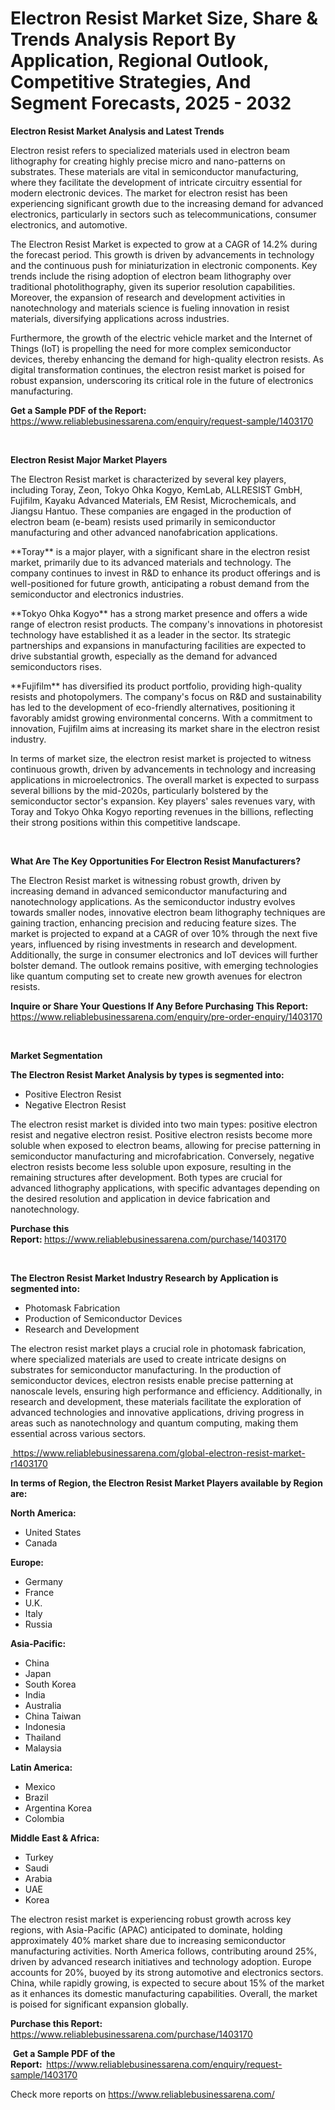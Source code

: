 <p><h1>Electron Resist Market Size, Share & Trends Analysis Report By Application, Regional Outlook, Competitive Strategies, And Segment Forecasts, 2025 - 2032</h1></p><p><strong>Electron Resist Market Analysis and Latest Trends</strong></p>
<p><p>Electron resist refers to specialized materials used in electron beam lithography for creating highly precise micro and nano-patterns on substrates. These materials are vital in semiconductor manufacturing, where they facilitate the development of intricate circuitry essential for modern electronic devices. The market for electron resist has been experiencing significant growth due to the increasing demand for advanced electronics, particularly in sectors such as telecommunications, consumer electronics, and automotive.</p><p>The Electron Resist Market is expected to grow at a CAGR of 14.2% during the forecast period. This growth is driven by advancements in technology and the continuous push for miniaturization in electronic components. Key trends include the rising adoption of electron beam lithography over traditional photolithography, given its superior resolution capabilities. Moreover, the expansion of research and development activities in nanotechnology and materials science is fueling innovation in resist materials, diversifying applications across industries. </p><p>Furthermore, the growth of the electric vehicle market and the Internet of Things (IoT) is propelling the need for more complex semiconductor devices, thereby enhancing the demand for high-quality electron resists. As digital transformation continues, the electron resist market is poised for robust expansion, underscoring its critical role in the future of electronics manufacturing.</p></p>
<p><strong>Get a Sample PDF of the Report:&nbsp;</strong> <a href="https://www.reliablebusinessarena.com/enquiry/request-sample/1403170?utm_campaign=3021&utm_medium=2&utm_source=Github&utm_content=ia&utm_term=28032025&utm_id=electron-resist">https://www.reliablebusinessarena.com/enquiry/request-sample/1403170</a></p>
<p>&nbsp;</p>
<p><strong>Electron Resist Major Market Players</strong></p>
<p><p>The Electron Resist market is characterized by several key players, including Toray, Zeon, Tokyo Ohka Kogyo, KemLab, ALLRESIST GmbH, Fujifilm, Kayaku Advanced Materials, EM Resist, Microchemicals, and Jiangsu Hantuo. These companies are engaged in the production of electron beam (e-beam) resists used primarily in semiconductor manufacturing and other advanced nanofabrication applications.</p><p>**Toray** is a major player, with a significant share in the electron resist market, primarily due to its advanced materials and technology. The company continues to invest in R&D to enhance its product offerings and is well-positioned for future growth, anticipating a robust demand from the semiconductor and electronics industries.</p><p>**Tokyo Ohka Kogyo** has a strong market presence and offers a wide range of electron resist products. The company's innovations in photoresist technology have established it as a leader in the sector. Its strategic partnerships and expansions in manufacturing facilities are expected to drive substantial growth, especially as the demand for advanced semiconductors rises.</p><p>**Fujifilm** has diversified its product portfolio, providing high-quality resists and photopolymers. The company's focus on R&D and sustainability has led to the development of eco-friendly alternatives, positioning it favorably amidst growing environmental concerns. With a commitment to innovation, Fujifilm aims at increasing its market share in the electron resist industry.</p><p>In terms of market size, the electron resist market is projected to witness continuous growth, driven by advancements in technology and increasing applications in microelectronics. The overall market is expected to surpass several billions by the mid-2020s, particularly bolstered by the semiconductor sector's expansion. Key players' sales revenues vary, with Toray and Tokyo Ohka Kogyo reporting revenues in the billions, reflecting their strong positions within this competitive landscape.</p></p>
<p>&nbsp;</p>
<p><strong>What Are The Key Opportunities For Electron Resist Manufacturers?</strong></p>
<p><p>The Electron Resist market is witnessing robust growth, driven by increasing demand in advanced semiconductor manufacturing and nanotechnology applications. As the semiconductor industry evolves towards smaller nodes, innovative electron beam lithography techniques are gaining traction, enhancing precision and reducing feature sizes. The market is projected to expand at a CAGR of over 10% through the next five years, influenced by rising investments in research and development. Additionally, the surge in consumer electronics and IoT devices will further bolster demand. The outlook remains positive, with emerging technologies like quantum computing set to create new growth avenues for electron resists.</p></p>
<p><strong>Inquire or Share Your Questions If Any Before Purchasing This Report:</strong> <a href="https://www.reliablebusinessarena.com/enquiry/pre-order-enquiry/1403170?utm_campaign=3021&utm_medium=2&utm_source=Github&utm_content=ia&utm_term=28032025&utm_id=electron-resist">https://www.reliablebusinessarena.com/enquiry/pre-order-enquiry/1403170</a></p>
<p>&nbsp;</p>
<p><strong>Market Segmentation</strong></p>
<p><strong>The Electron Resist Market Analysis by types is segmented into:</strong></p>
<p><ul><li>Positive Electron Resist</li><li>Negative Electron Resist</li></ul></p>
<p><p>The electron resist market is divided into two main types: positive electron resist and negative electron resist. Positive electron resists become more soluble when exposed to electron beams, allowing for precise patterning in semiconductor manufacturing and microfabrication. Conversely, negative electron resists become less soluble upon exposure, resulting in the remaining structures after development. Both types are crucial for advanced lithography applications, with specific advantages depending on the desired resolution and application in device fabrication and nanotechnology.</p></p>
<p><strong>Purchase this Report:&nbsp;</strong><a href="https://www.reliablebusinessarena.com/purchase/1403170?utm_campaign=3021&utm_medium=2&utm_source=Github&utm_content=ia&utm_term=28032025&utm_id=electron-resist">https://www.reliablebusinessarena.com/purchase/1403170</a></p>
<p>&nbsp;</p>
<p><strong>The Electron Resist Market Industry Research by Application is segmented into:</strong></p>
<p><ul><li>Photomask Fabrication</li><li>Production of Semiconductor Devices</li><li>Research and Development</li></ul></p>
<p><p>The electron resist market plays a crucial role in photomask fabrication, where specialized materials are used to create intricate designs on substrates for semiconductor manufacturing. In the production of semiconductor devices, electron resists enable precise patterning at nanoscale levels, ensuring high performance and efficiency. Additionally, in research and development, these materials facilitate the exploration of advanced technologies and innovative applications, driving progress in areas such as nanotechnology and quantum computing, making them essential across various sectors.</p></p>
<p><a href="https://www.reliablebusinessarena.com/global-electron-resist-market-r1403170?utm_campaign=3021&utm_medium=2&utm_source=Github&utm_content=ia&utm_term=28032025&utm_id=electron-resist">&nbsp;https://www.reliablebusinessarena.com/global-electron-resist-market-r1403170</a></p>
<p><strong>In terms of Region, the Electron Resist Market Players available by Region are:</strong></p>
<p>
    <p> <strong> North America: </strong>
        <ul>
            <li>United States</li>
            <li>Canada</li>
        </ul>
        </p> 
    <p> <strong> Europe: </strong>
        <ul>
            <li>Germany</li>
            <li>France</li>
            <li>U.K.</li>
            <li>Italy</li>
            <li>Russia</li>
        </ul>
        </p> 
    <p> <strong> Asia-Pacific: </strong>
        <ul>
            <li>China</li>
            <li>Japan</li>
            <li>South Korea</li>
            <li>India</li>
            <li>Australia</li>
            <li>China Taiwan</li>
            <li>Indonesia</li>
            <li>Thailand</li>
            <li>Malaysia</li>
        </ul>
        </p> 
    <p> <strong> Latin America: </strong>
        <ul>
            <li>Mexico</li>
            <li>Brazil</li>
            <li>Argentina Korea</li>
            <li>Colombia</li>
        </ul>
        </p> 
    <p> <strong> Middle East & Africa: </strong>
        <ul>
            <li>Turkey</li>
            <li>Saudi</li>
            <li>Arabia</li>
            <li>UAE</li>
            <li>Korea</li>
        </ul>
    </p>
    </p>
<p><p>The electron resist market is experiencing robust growth across key regions, with Asia-Pacific (APAC) anticipated to dominate, holding approximately 40% market share due to increasing semiconductor manufacturing activities. North America follows, contributing around 25%, driven by advanced research initiatives and technology adoption. Europe accounts for 20%, buoyed by its strong automotive and electronics sectors. China, while rapidly growing, is expected to secure about 15% of the market as it enhances its domestic manufacturing capabilities. Overall, the market is poised for significant expansion globally.</p></p>
<p><strong>Purchase this Report: </strong><a href="https://www.reliablebusinessarena.com/purchase/1403170?utm_campaign=3021&utm_medium=2&utm_source=Github&utm_content=ia&utm_term=28032025&utm_id=electron-resist">https://www.reliablebusinessarena.com/purchase/1403170</a></p>
<p>&nbsp;<strong>Get a Sample PDF of the Report:&nbsp;&nbsp;</strong><a href="https://www.reliablebusinessarena.com/enquiry/request-sample/1403170?utm_campaign=3021&utm_medium=2&utm_source=Github&utm_content=ia&utm_term=28032025&utm_id=electron-resist">https://www.reliablebusinessarena.com/enquiry/request-sample/1403170</a></p>
<p><strong></strong></p>
<p>Check more reports on <a href="https://www.reliablebusinessarena.com/?utm_campaign=3021&utm_medium=2&utm_source=Github&utm_content=ia&utm_term=28032025&utm_id=electron-resist">https://www.reliablebusinessarena.com/</a></p>